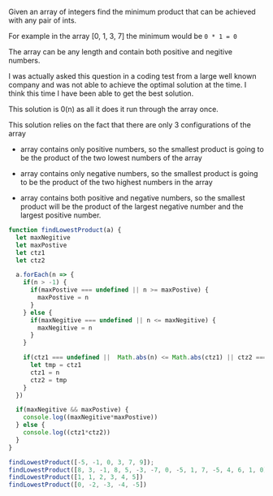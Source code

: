 Given an array of integers find the minimum product that can be achieved with any pair of ints.

For example in the array [0, 1, 3, 7] the minimum would be `0 * 1 = 0`

The array can be any length and contain both positive and negitive numbers.

I was actually asked this question in a coding test from a large well known company and was not able to achieve the optimal solution at the time. I think this time I have been able to get the best solution.

This solution is 0(n) as all it does it run through the array once.

This solution relies on the fact that there are only 3 configurations of the array

- array contains only positive numbers, so the smallest product is going to be the product of the two lowest numbers of the array

- array contains only negative numbers, so the smallest product is going to be the product of the two highest numbers in the array

- array contains both positive and negative numbers, so the smallest product will be the product of the largest negative number and the largest positive number.

```js
function findLowestProduct(a) {
  let maxNegitive
  let maxPostive
  let ctz1
  let ctz2

  a.forEach(n => {
    if(n > -1) {
      if(maxPostive === undefined || n >= maxPostive) {
        maxPostive = n
      } 
    } else {
      if(maxNegitive === undefined || n <= maxNegitive) {
        maxNegitive = n
      } 
    }

    if(ctz1 === undefined ||  Math.abs(n) <= Math.abs(ctz1) || ctz2 === undefined || Math.abs(n) <= Math.abs(ctz2)) {
      let tmp = ctz1
      ctz1 = n
      ctz2 = tmp
    }
  })

  if(maxNegitive && maxPostive) {
    console.log((maxNegitive*maxPostive))
  } else {
    console.log((ctz1*ctz2))
  }
}

findLowestProduct([-5, -1, 0, 3, 7, 9]);
findLowestProduct([8, 3, -1, 8, 5, -3, -7, 0, -5, 1, 7, -5, 4, 6, 1, 0]);
findLowestProduct([1, 1, 2, 3, 4, 5])
findLowestProduct([0, -2, -3, -4, -5])
```

